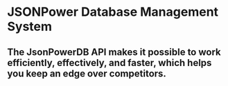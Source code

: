 # JSONPower Database Management System
## The JsonPowerDB API makes it possible to work efficiently, effectively, and faster, which helps you keep an edge over competitors.
